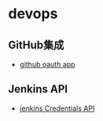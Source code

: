 # devops

## GitHub集成
* [github oauth app](github-oauth-app.md)

## Jenkins API
* [jenkins Credentials API](jenkins_api_credentials.md)